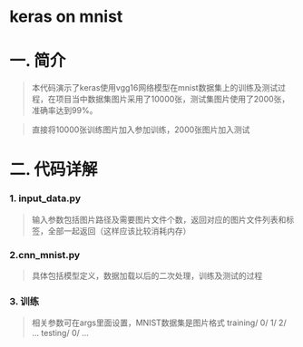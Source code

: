 keras on mnist
=============================

# 一. 简介

> 本代码演示了keras使用vgg16网络模型在mnist数据集上的训练及测试过程，在项目当中数据集图片采用了10000张，测试集图片使用了2000张，准确率达到99%。


> 直接将10000张训练图片加入参加训练，2000张图片加入测试

# 二. 代码详解

### 1. input_data.py
> 输入参数包括图片路径及需要图片文件个数，返回对应的图片文件列表和标签，全部一起返回（这样应该比较消耗内存）


### 2.cnn_mnist.py
> 具体包括模型定义，数据加载以后的二次处理，训练及测试的过程


### 3. 训练
> 相关参数可在args里面设置，MNIST数据集是图片格式
        training/
            0/
            1/
            2/
            ...
        testing/
            0/
            ...







